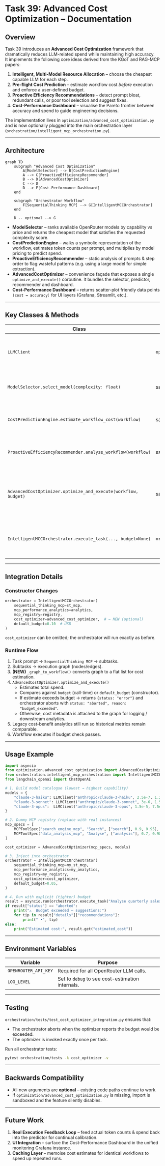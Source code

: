 # Task 39: Advanced Cost Optimization – Documentation

## Overview
Task 39 introduces an **Advanced Cost Optimization** framework that dramatically reduces LLM-related spend while maintaining high accuracy.  
It implements the following core ideas derived from the KGoT and RAG-MCP papers:

1. **Intelligent, Multi-Model Resource Allocation** – choose the cheapest capable LLM for each step.
2. **Pre-flight Cost Prediction** – estimate workflow cost *before* execution and enforce a user-defined budget.
3. **Proactive Efficiency Recommendations** – detect prompt bloat, redundant calls, or poor tool selection and suggest fixes.
4. **Cost-Performance Dashboard** – visualise the Pareto frontier between accuracy and spend to guide engineering decisions.

The implementation lives in
`optimization/advanced_cost_optimization.py` and is now optionally plugged into the main orchestration layer (`orchestration/intelligent_mcp_orchestration.py`).

---

## Architecture
```mermaid
graph TD
    subgraph "Advanced Cost Optimization"
        A[ModelSelector] --> B[CostPredictionEngine]
        A --> C[ProactiveEfficiencyRecommender]
        B --> D[AdvancedCostOptimizer]
        C --> D
        D --> E[Cost-Performance Dashboard]
    end

    subgraph "Orchestrator Workflow"
        F[SequentialThinking MCP] --> G[IntelligentMCCOrchestrator]
    end

    D -- optional --> G
```

* **ModelSelector** – ranks available OpenRouter models by capability vs price and returns the cheapest model that satisfies the requested complexity score.
* **CostPredictionEngine** – walks a symbolic representation of the workflow, estimates token counts per prompt, and multiplies by model pricing to predict spend.
* **ProactiveEfficiencyRecommender** – static analysis of prompts & step order to flag wasteful patterns (e.g. using a large model for simple extraction).
* **AdvancedCostOptimizer** – convenience façade that exposes a single `optimize_and_execute()` coroutine. It bundles the selector, predictor, recommender and dashboard.
* **Cost-Performance Dashboard** – returns scatter-plot friendly data points `(cost ↔ accuracy)` for UI layers (Grafana, Streamlit, etc.).

---

## Key Classes & Methods
| Class | Location | Purpose |
|-------|----------|---------|
| `LLMClient` | `optimization/advanced_cost_optimization.py` | Wrapper around `ChatOpenAI` capturing cost per token and OpenRouter headers. |
| `ModelSelector.select_model(complexity: float)` | same | Chooses cheapest model meeting complexity requirement. |
| `CostPredictionEngine.estimate_workflow_cost(workflow)` | same | Returns dollar estimate for the supplied symbolic workflow. |
| `ProactiveEfficiencyRecommender.analyze_workflow(workflow)` | same | Returns list of human-readable optimisation tips. |
| `AdvancedCostOptimizer.optimize_and_execute(workflow, budget)` | same | Performs recommendation + cost check + (mock) execution. Returns `status`, `estimated_cost`, `recommendations`. |
| `IntelligentMCCOrchestrator.execute_task(..., budget=None)` | `orchestration` | NEW – accepts `budget` and aborts early if the optimizer predicts an overrun. |

---

## Integration Details
### Constructor Changes
```python
orchestrator = IntelligentMCCOrchestrator(
    sequential_thinking_mcp=st_mcp,
    mcp_performance_analytics=analytics,
    mcp_registry=registry,
    cost_optimizer=advanced_cost_optimizer,  # ← NEW (optional)
    default_budget=0.10  # USD
)
```
`cost_optimizer` can be omitted; the orchestrator will run exactly as before.

### Runtime Flow
1. Task prompt → `SequentialThinking MCP` → subtasks.  
2. Subtasks → execution graph (nodes/edges).  
3. **(NEW)** `_graph_to_workflow()` converts graph to a flat list for cost estimation.  
4. `AdvancedCostOptimizer.optimize_and_execute()`
   * Estimates total spend.
   * Compares against `budget` (call-time) or `default_budget` (constructor).
   * If estimate exceeds budget → returns `{status: "error"}` and orchestrator aborts with `status: "aborted", reason: "budget_exceeded"`.
   * Otherwise, cost metadata is attached to the graph for logging / downstream analytics.
5. Legacy cost-benefit analytics still run so historical metrics remain comparable.
6. Workflow executes if budget check passes.

---

## Usage Example
```python
import asyncio
from optimization.advanced_cost_optimization import AdvancedCostOptimizer, LLMClient, MCPToolSpec
from orchestration.intelligent_mcp_orchestration import IntelligentMCCOrchestrator
from langchain_openai import ChatOpenAI

# 1. Build model catalogue (lowest → highest capability)
models = {
    "claude-3-haiku": LLMClient("anthropic/claude-3-haiku", 2.5e-7, 1.25e-6, ChatOpenAI()),
    "claude-3-sonnet": LLMClient("anthropic/claude-3-sonnet", 3e-6, 1.5e-5, ChatOpenAI()),
    "claude-3-opus":  LLMClient("anthropic/claude-3-opus", 1.5e-5, 7.5e-5, ChatOpenAI()),
}

# 2. Dummy MCP registry (replace with real instances)
mcp_specs = [
    MCPToolSpec("search_engine_mcp", "Search", ["search"], 0.9, 0.95),
    MCPToolSpec("data_analysis_mcp", "Analyse", ["analysis"], 0.7, 0.98),
]

cost_optimizer = AdvancedCostOptimizer(mcp_specs, models)

# 3. Inject into orchestrator
orchestrator = IntelligentMCCOrchestrator(
    sequential_thinking_mcp=my_st_mcp,
    mcp_performance_analytics=my_analytics,
    mcp_registry=my_registry,
    cost_optimizer=cost_optimizer,
    default_budget=0.05,
)

# 4. Run with explicit (tighter) budget
result = asyncio.run(orchestrator.execute_task("Analyse quarterly sales", budget=0.02))
if result["status"] == "aborted":
    print("⚠️  Budget exceeded – suggestions:")
    for tip in result["details"]["recommendations"]:
        print(" •", tip)
else:
    print("Estimated cost:", result.get("estimated_cost"))
```

---

## Environment Variables
| Variable | Purpose |
|----------|---------|
| `OPENROUTER_API_KEY` | Required for all OpenRouter LLM calls. |
| `LOG_LEVEL` | Set to `debug` to see cost-estimation internals. |

---

## Testing
`orchestration/tests/test_cost_optimizer_integration.py` ensures that:
* The orchestrator aborts when the optimizer reports the budget would be exceeded.
* The optimizer is invoked exactly once per task.

Run all orchestrator tests:
```bash
pytest orchestration/tests -k cost_optimizer -v
```

---

## Backwards Compatibility
* All new arguments are **optional** – existing code paths continue to work.
* If `optimization/advanced_cost_optimization.py` is missing, import is sandboxed and the feature silently disables.

---

## Future Work
1. **Real Execution Feedback Loop** – feed actual token counts & spend back into the predictor for continual calibration.
2. **UI Integration** – surface the Cost-Performance Dashboard in the unified monitoring Grafana instance.
3. **Caching Layer** – memoise cost estimates for identical workflows to speed up repeated runs. 